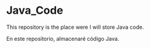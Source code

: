 # Java_Code

This repository is the place were I will store Java code.

En este repositorio, almacenaré código Java.

